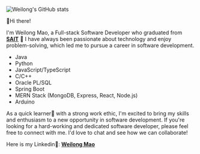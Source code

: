 ![Weilong's GitHub stats](https://github-readme-stats.vercel.app/api?username=waylonmao&count_private=true&show_icons=true)

👋Hi there!

I'm Weilong Mao, a Full-stack Software Developer who graduated from **[SAIT](https://www.sait.ca/)** 🏫 
I have always been passionate about technology and enjoy problem-solving, which led me to pursue a career in software development.

- Java
- Python
- JavaScript/TypeScript
- C/C++
- Oracle PL/SQL
- Spring Boot
- MERN Stack (MongoDB, Express, React, Node.js)
- Arduino

As a quick learner🚀 with a strong work ethic, I'm excited to bring my skills and enthusiasm to a new opportunity in software development. If you're looking for a hard-working and dedicated software developer, please feel free to connect with me. I'd love to chat and see how we can collaborate!

Here is my Linkedin💼: **[Weilong Mao](https://www.linkedin.com/in/weilong-mao/)**
